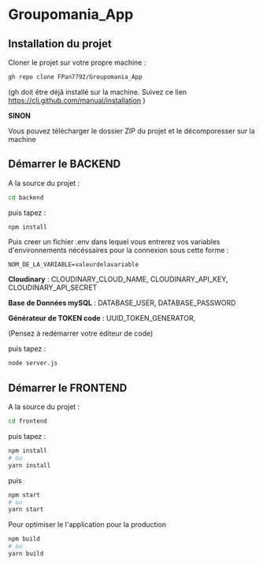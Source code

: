 # Groupomania_App

## **Installation du projet**

Cloner le projet sur votre propre machine :

```bash
gh repo clone FPan7792/Groupomania_App
```

(gh doit être déjâ installé sur la machine. Suivez ce lien https://cli.github.com/manual/installation )

**SINON**

Vous pouvez télécharger le dossier ZIP du projet et le décomporesser sur la machine

## **Démarrer le BACKEND**

A la source du projet :

```bash
cd backend
```

puis tapez :

```bash
npm install
```

Puis creer un fichier .env dans lequel vous entrerez vos variables d'environnements nécéssaires pour la connexion sous cette forme :

```env
NOM_DE_LA_VARIABLE=valeurdelavariable
```

**Cloudinary** :
CLOUDINARY_CLOUD_NAME,
CLOUDINARY_API_KEY,
CLOUDINARY_API_SECRET

**Base de Données mySQL** : DATABASE_USER,
DATABASE_PASSWORD

**Générateur de TOKEN code** : UUID_TOKEN_GENERATOR,

(Pensez à redémarrer votre éditeur de code)

puis tapez :

```bash
node server.js
```

## **Démarrer le FRONTEND**

A la source du projet :

```bash
cd frontend
```

puis tapez :

```bash
npm install
# ou
yarn install
```

puis

```bash
npm start
# ou
yarn start
```

Pour optimiser le l'application pour la production

```bash
npm build
# ou
yarn build
```
